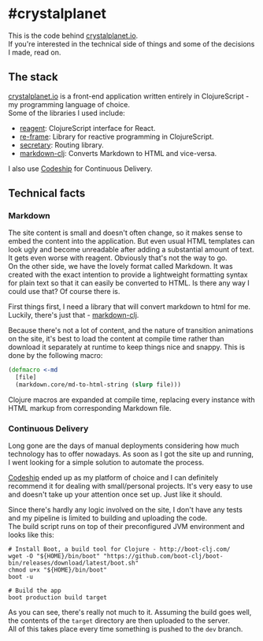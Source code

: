 # \#crystalplanet

This is the code behind [crystalplanet.io](https://crystalplanet.io).  
If you're interested in the technical side of things and some of the decisions I made, read on. 

## The stack

[crystalplanet.io](https://crystalplanet.io) is a front-end application written entirely in ClojureScript - my programming language of choice.  
Some of the libraries I used include:

- [reagent](https://github.com/reagent-project/reagent): ClojureScript interface for React.
- [re-frame](https://github.com/Day8/re-frame): Library for reactive programming in ClojureScript.
- [secretary](https://github.com/gf3/secretary): Routing library.
- [markdown-clj](https://github.com/yogthos/markdown-clj): Converts Markdown to HTML and vice-versa.

I also use [Codeship](https://codeship.com) for Continuous Delivery.

## Technical facts

### Markdown

The site content is small and doesn't often change, so it makes sense to embed the content into the application. But even usual HTML templates can look ugly and become unreadable after adding a substantial amount of text. It gets even worse with reagent. Obviously that's not the way to go.  
On the other side, we have the lovely format called Markdown. It was created with the exact intention to provide a lightweight formatting syntax for plain text so that it can easily be converted to HTML. Is there any way I could use that? Of course there is.

First things first, I need a library that will convert markdown to html for me. Luckily, there's just that - [markdown-clj](https://github.com/yogthos/markdown-clj).

Because there's not a lot of content, and the nature of transition animations on the site, it's best to load the content at compile time rather than download it separately at runtime to keep things nice and snappy. This is done by the following macro:

```clj
(defmacro <-md
  [file]
  (markdown.core/md-to-html-string (slurp file)))
```

Clojure macros are expanded at compile time, replacing every instance with HTML markup from corresponding Markdown file.

### Continuous Delivery

Long gone are the days of manual deployments considering how much technology has to offer nowadays. As soon as I got the site up and running, I went looking for a simple solution to automate the process.

[Codeship](https://codeship.com) ended up as my platform of choice and I can definitely recommend it for dealing with small/personal projects. It's very easy to use and doesn't take up your attention once set up. Just like it should.

Since there's hardly any logic involved on the site, I don't have any tests and my pipeline is limited to building and uploading the code.  
The build script runs on top of their preconfigured JVM environment and looks like this:

```shell
# Install Boot, a build tool for Clojure - http://boot-clj.com/
wget -O "${HOME}/bin/boot" "https://github.com/boot-clj/boot-bin/releases/download/latest/boot.sh"
chmod u+x "${HOME}/bin/boot"
boot -u

# Build the app
boot production build target
```

As you can see, there's really not much to it. Assuming the build goes well, the contents of the ```target``` directory are then uploaded to the server.  
All of this takes place every time something is pushed to the `dev` branch.

